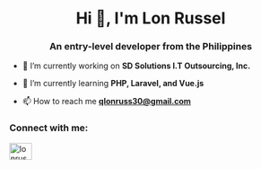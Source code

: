 <!-- ### Hi there 👋

<!--
**lonruss30/lonruss30** is a ✨ _special_ ✨ repository because its `README.md` (this file) appears on your GitHub profile.

Here are some ideas to get you started:

- 🔭 I’m currently working on ...
- 🌱 I’m currently learning ...
- 👯 I’m looking to collaborate on ...
- 🤔 I’m looking for help with ...
- 💬 Ask me about ...
- 📫 How to reach me: ...
- 😄 Pronouns: ...
- ⚡ Fun fact: ...

I'm Lon Russel, I graduated college in August 2022 and now I'm a Junior .NET Developer with 6 months in software development.

- 🔭 I’m currently working on SD Solutions I.T Outsourcing, Inc.
- 🌱 I’m currently learning HTML, CSS, Vue.js

### Skills

* C#, .NET framework, HTML, CSS, JavaScript, SQL, Angular, Vue.js -->

<h1 align="center">Hi 👋, I'm Lon Russel</h1>
<h3 align="center">An entry-level developer from the Philippines</h3>


- 🔭 I’m currently working on **SD Solutions I.T Outsourcing, Inc.**

- 🌱 I’m currently learning **PHP, Laravel, and Vue.js**

- 📫 How to reach me **qlonruss30@gmail.com**

<h3 align="left">Connect with me:</h3>
<p align="left">
<a href="https://linkedin.com/in/lonrusselquinto" target="blank"><img align="center" src="https://raw.githubusercontent.com/rahuldkjain/github-profile-readme-generator/master/src/images/icons/Social/linked-in-alt.svg" alt="lonrusselquinto" height="30" width="40" /></a>
</p>
